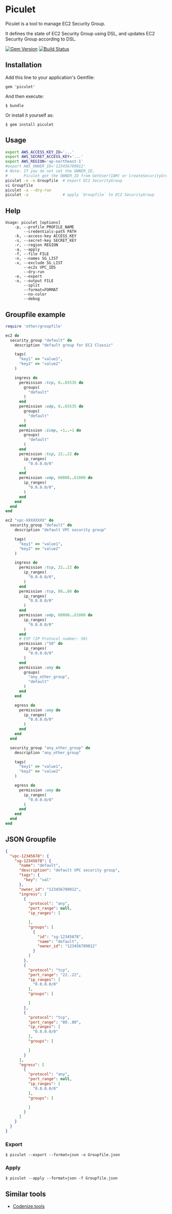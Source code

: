 # Piculet

Piculet is a tool to manage EC2 Security Group.

It defines the state of EC2 Security Group using DSL, and updates EC2 Security Group according to DSL.

[![Gem Version](https://badge.fury.io/rb/piculet.svg)](http://badge.fury.io/rb/piculet)
[![Build Status](https://travis-ci.org/winebarrel/piculet.svg?branch=master)](https://travis-ci.org/winebarrel/piculet)

## Installation

Add this line to your application's Gemfile:

    gem 'piculet'

And then execute:

    $ bundle

Or install it yourself as:

    $ gem install piculet

## Usage

```sh
export AWS_ACCESS_KEY_ID='...'
export AWS_SECRET_ACCESS_KEY='...'
export AWS_REGION='ap-northeast-1'
#export AWS_OWNER_ID='123456789012'
# Note: If you do not set the OWNER_ID,
#       Piculet get the OWNER_ID from GetUser(IAM) or CreateSecurityGroup(EC2)
piculet -e -o Groupfile  # export EC2 SecurityGroup
vi Groupfile
piculet -a --dry-run
piculet -a               # apply `Groupfile` to EC2 SecurityGroup
```

## Help
```
Usage: piculet [options]
    -p, --profile PROFILE_NAME
        --credentials-path PATH
    -k, --access-key ACCESS_KEY
    -s, --secret-key SECRET_KEY
    -r, --region REGION
    -a, --apply
    -f, --file FILE
    -n, --names SG_LIST
    -x, --exclude SG_LIST
        --ec2s VPC_IDS
        --dry-run
    -e, --export
    -o, --output FILE
        --split
        --format=FORMAT
        --no-color
        --debug
```

## Groupfile example

```ruby
require 'other/groupfile'

ec2 do
  security_group "default" do
    description "default group for EC2 Classic"

    tags(
      "key1" => "value1",
      "key2" => "value2"
    )

    ingress do
      permission :tcp, 0..65535 do
        groups(
          "default"
        )
      end
      permission :udp, 0..65535 do
        groups(
          "default"
        )
      end
      permission :icmp, -1..-1 do
        groups(
          "default"
        )
      end
      permission :tcp, 22..22 do
        ip_ranges(
          "0.0.0.0/0"
        )
      end
      permission :udp, 60000..61000 do
        ip_ranges(
          "0.0.0.0/0",
        )
      end
    end
  end
end

ec2 "vpc-XXXXXXXX" do
  security_group "default" do
    description "default VPC security group"

    tags(
      "key1" => "value1",
      "key2" => "value2"
    )

    ingress do
      permission :tcp, 22..22 do
        ip_ranges(
          "0.0.0.0/0",
        )
      end
      permission :tcp, 80..80 do
        ip_ranges(
          "0.0.0.0/0"
        )
      end
      permission :udp, 60000..61000 do
        ip_ranges(
          "0.0.0.0/0"
        )
      end
      # ESP (IP Protocol number: 50)
      permission :"50" do
        ip_ranges(
          "0.0.0.0/0"
        )
      end
      permission :any do
        groups(
          "any_other_group",
          "default"
        )
      end
    end

    egress do
      permission :any do
        ip_ranges(
          "0.0.0.0/0"
        )
      end
    end
  end

  security_group "any_other_group" do
    description "any_other_group"

    tags(
      "key1" => "value1",
      "key2" => "value2"
    )

    egress do
      permission :any do
        ip_ranges(
          "0.0.0.0/0"
        )
      end
    end
  end
end
```

## JSON Groupfile

```json
{
  "vpc-12345678": {
    "sg-12345678": {
      "name": "default",
      "description": "default VPC security group",
      "tags": {
        "key": "val"
      },
      "owner_id": "123456789012",
      "ingress": [
        {
          "protocol": "any",
          "port_range": null,
          "ip_ranges": [

          ],
          "groups": [
            {
              "id": "sg-12345678",
              "name": "default",
              "owner_id": "123456789012"
            }
          ]
        },
        {
          "protocol": "tcp",
          "port_range": "22..22",
          "ip_ranges": [
            "0.0.0.0/0"
          ],
          "groups": [

          ]
        },
        {
          "protocol": "tcp",
          "port_range": "80..80",
          "ip_ranges": [
            "0.0.0.0/0"
          ],
          "groups": [

          ]
        }
      ],
      "egress": [
        {
          "protocol": "any",
          "port_range": null,
          "ip_ranges": [
            "0.0.0.0/0"
          ],
          "groups": [

          ]
        }
      ]
    }
  }
}
```

### Export

    $ piculet --export --format=json -o Groupfile.json

### Apply

    $ piculet --apply --format=json -f Groupfile.json

## Similar tools
* [Codenize.tools](http://codenize.tools/)
